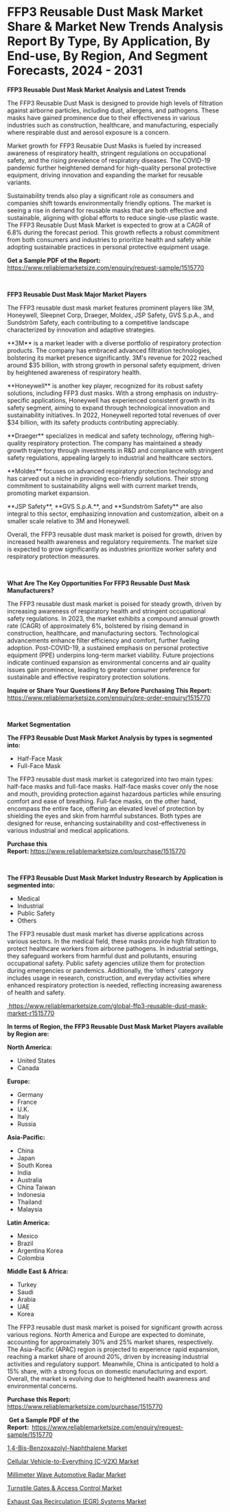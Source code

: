 <p><h1>FFP3 Reusable Dust Mask Market Share & Market New Trends Analysis Report By Type, By Application, By End-use, By Region, And Segment Forecasts, 2024 - 2031</h1></p><p><strong>FFP3 Reusable Dust Mask Market Analysis and Latest Trends</strong></p>
<p><p>The FFP3 Reusable Dust Mask is designed to provide high levels of filtration against airborne particles, including dust, allergens, and pathogens. These masks have gained prominence due to their effectiveness in various industries such as construction, healthcare, and manufacturing, especially where respirable dust and aerosol exposure is a concern. </p><p>Market growth for FFP3 Reusable Dust Masks is fueled by increased awareness of respiratory health, stringent regulations on occupational safety, and the rising prevalence of respiratory diseases. The COVID-19 pandemic further heightened demand for high-quality personal protective equipment, driving innovation and expanding the market for reusable variants. </p><p>Sustainability trends also play a significant role as consumers and companies shift towards environmentally friendly options. The market is seeing a rise in demand for reusable masks that are both effective and sustainable, aligning with global efforts to reduce single-use plastic waste. The FFP3 Reusable Dust Mask Market is expected to grow at a CAGR of 6.8% during the forecast period. This growth reflects a robust commitment from both consumers and industries to prioritize health and safety while adopting sustainable practices in personal protective equipment usage.</p></p>
<p><strong>Get a Sample PDF of the Report:&nbsp;</strong> <a href="https://www.reliablemarketsize.com/enquiry/request-sample/1515770?utm_campaign=1131&utm_medium=2&utm_source=Github&utm_content=ia&utm_term=27102024&utm_id=ffp3-reusable-dust-mask">https://www.reliablemarketsize.com/enquiry/request-sample/1515770</a></p>
<p>&nbsp;</p>
<p><strong>FFP3 Reusable Dust Mask Major Market Players</strong></p>
<p><p>The FFP3 reusable dust mask market features prominent players like 3M, Honeywell, Sleepnet Corp, Draeger, Moldex, JSP Safety, GVS S.p.A., and Sundström Safety, each contributing to a competitive landscape characterized by innovation and adaptive strategies.</p><p>**3M** is a market leader with a diverse portfolio of respiratory protection products. The company has embraced advanced filtration technologies, bolstering its market presence significantly. 3M's revenue for 2022 reached around $35 billion, with strong growth in personal safety equipment, driven by heightened awareness of respiratory health.</p><p>**Honeywell** is another key player, recognized for its robust safety solutions, including FFP3 dust masks. With a strong emphasis on industry-specific applications, Honeywell has experienced consistent growth in its safety segment, aiming to expand through technological innovation and sustainability initiatives. In 2022, Honeywell reported total revenues of over $34 billion, with its safety products contributing appreciably.</p><p>**Draeger** specializes in medical and safety technology, offering high-quality respiratory protection. The company has maintained a steady growth trajectory through investments in R&D and compliance with stringent safety regulations, appealing largely to industrial and healthcare sectors.</p><p>**Moldex** focuses on advanced respiratory protection technology and has carved out a niche in providing eco-friendly solutions. Their strong commitment to sustainability aligns well with current market trends, promoting market expansion. </p><p>**JSP Safety**, **GVS S.p.A.**, and **Sundström Safety** are also integral to this sector, emphasizing innovation and customization, albeit on a smaller scale relative to 3M and Honeywell.</p><p>Overall, the FFP3 reusable dust mask market is poised for growth, driven by increased health awareness and regulatory requirements. The market size is expected to grow significantly as industries prioritize worker safety and respiratory protection measures.</p></p>
<p>&nbsp;</p>
<p><strong>What Are The Key Opportunities For FFP3 Reusable Dust Mask Manufacturers?</strong></p>
<p><p>The FFP3 reusable dust mask market is poised for steady growth, driven by increasing awareness of respiratory health and stringent occupational safety regulations. In 2023, the market exhibits a compound annual growth rate (CAGR) of approximately 6%, bolstered by rising demand in construction, healthcare, and manufacturing sectors. Technological advancements enhance filter efficiency and comfort, further fueling adoption. Post-COVID-19, a sustained emphasis on personal protective equipment (PPE) underpins long-term market viability. Future projections indicate continued expansion as environmental concerns and air quality issues gain prominence, leading to greater consumer preference for sustainable and effective respiratory protection solutions.</p></p>
<p><strong>Inquire or Share Your Questions If Any Before Purchasing This Report:</strong> <a href="https://www.reliablemarketsize.com/enquiry/pre-order-enquiry/1515770?utm_campaign=1131&utm_medium=2&utm_source=Github&utm_content=ia&utm_term=27102024&utm_id=ffp3-reusable-dust-mask">https://www.reliablemarketsize.com/enquiry/pre-order-enquiry/1515770</a></p>
<p>&nbsp;</p>
<p><strong>Market Segmentation</strong></p>
<p><strong>The FFP3 Reusable Dust Mask Market Analysis by types is segmented into:</strong></p>
<p><ul><li>Half-Face Mask</li><li>Full-Face Mask</li></ul></p>
<p><p>The FFP3 reusable dust mask market is categorized into two main types: half-face masks and full-face masks. Half-face masks cover only the nose and mouth, providing protection against hazardous particles while ensuring comfort and ease of breathing. Full-face masks, on the other hand, encompass the entire face, offering an elevated level of protection by shielding the eyes and skin from harmful substances. Both types are designed for reuse, enhancing sustainability and cost-effectiveness in various industrial and medical applications.</p></p>
<p><strong>Purchase this Report:&nbsp;</strong><a href="https://www.reliablemarketsize.com/purchase/1515770?utm_campaign=1131&utm_medium=2&utm_source=Github&utm_content=ia&utm_term=27102024&utm_id=ffp3-reusable-dust-mask">https://www.reliablemarketsize.com/purchase/1515770</a></p>
<p>&nbsp;</p>
<p><strong>The FFP3 Reusable Dust Mask Market Industry Research by Application is segmented into:</strong></p>
<p><ul><li>Medical</li><li>Industrial</li><li>Public Safety</li><li>Others</li></ul></p>
<p><p>The FFP3 reusable dust mask market has diverse applications across various sectors. In the medical field, these masks provide high filtration to protect healthcare workers from airborne pathogens. In industrial settings, they safeguard workers from harmful dust and pollutants, ensuring occupational safety. Public safety agencies utilize them for protection during emergencies or pandemics. Additionally, the 'others' category includes usage in research, construction, and everyday activities where enhanced respiratory protection is needed, reflecting increasing awareness of health and safety.</p></p>
<p><a href="https://www.reliablemarketsize.com/global-ffp3-reusable-dust-mask-market-r1515770?utm_campaign=1131&utm_medium=2&utm_source=Github&utm_content=ia&utm_term=27102024&utm_id=ffp3-reusable-dust-mask">&nbsp;https://www.reliablemarketsize.com/global-ffp3-reusable-dust-mask-market-r1515770</a></p>
<p><strong>In terms of Region, the FFP3 Reusable Dust Mask Market Players available by Region are:</strong></p>
<p>
    <p> <strong> North America: </strong>
        <ul>
            <li>United States</li>
            <li>Canada</li>
        </ul>
        </p> 
    <p> <strong> Europe: </strong>
        <ul>
            <li>Germany</li>
            <li>France</li>
            <li>U.K.</li>
            <li>Italy</li>
            <li>Russia</li>
        </ul>
        </p> 
    <p> <strong> Asia-Pacific: </strong>
        <ul>
            <li>China</li>
            <li>Japan</li>
            <li>South Korea</li>
            <li>India</li>
            <li>Australia</li>
            <li>China Taiwan</li>
            <li>Indonesia</li>
            <li>Thailand</li>
            <li>Malaysia</li>
        </ul>
        </p> 
    <p> <strong> Latin America: </strong>
        <ul>
            <li>Mexico</li>
            <li>Brazil</li>
            <li>Argentina Korea</li>
            <li>Colombia</li>
        </ul>
        </p> 
    <p> <strong> Middle East & Africa: </strong>
        <ul>
            <li>Turkey</li>
            <li>Saudi</li>
            <li>Arabia</li>
            <li>UAE</li>
            <li>Korea</li>
        </ul>
    </p>
    </p>
<p><p>The FFP3 reusable dust mask market is poised for significant growth across various regions. North America and Europe are expected to dominate, accounting for approximately 30% and 25% market shares, respectively. The Asia-Pacific (APAC) region is projected to experience rapid expansion, reaching a market share of around 20%, driven by increasing industrial activities and regulatory support. Meanwhile, China is anticipated to hold a 15% share, with a strong focus on domestic manufacturing and export. Overall, the market is evolving due to heightened health awareness and environmental concerns.</p></p>
<p><strong>Purchase this Report: </strong><a href="https://www.reliablemarketsize.com/purchase/1515770?utm_campaign=1131&utm_medium=2&utm_source=Github&utm_content=ia&utm_term=27102024&utm_id=ffp3-reusable-dust-mask">https://www.reliablemarketsize.com/purchase/1515770</a></p>
<p>&nbsp;<strong>Get a Sample PDF of the Report:&nbsp;&nbsp;</strong><a href="https://www.reliablemarketsize.com/enquiry/request-sample/1515770?utm_campaign=1131&utm_medium=2&utm_source=Github&utm_content=ia&utm_term=27102024&utm_id=ffp3-reusable-dust-mask">https://www.reliablemarketsize.com/enquiry/request-sample/1515770</a></p>
<p><strong></strong></p>
<p><p><a href="https://github.com/doyeme32g/Market-Research-Report-List-1/blob/main/14-bis-benzoxazolyl-naphthalene-market.md?utm_campaign=1131&utm_medium=2&utm_source=Github&utm_content=ia&utm_term=27102024&utm_id=ffp3-reusable-dust-mask">1,4-Bis-Benzoxazolyl-Naphthalene Market</a></p><p><a href="https://www.linkedin.com/pulse/trends-global-cellular-vehicle-to-everything-c-v2x-market-forecast-rmy6c?utm_campaign=1131&utm_medium=2&utm_source=Github&utm_content=ia&utm_term=27102024&utm_id=ffp3-reusable-dust-mask">Cellular Vehicle-to-Everything (C-V2X) Market</a></p><p><a href="https://www.linkedin.com/pulse/exploring-millimeter-wave-automotive-radar-market-dynamics-revenue-4objc?utm_campaign=1131&utm_medium=2&utm_source=Github&utm_content=ia&utm_term=27102024&utm_id=ffp3-reusable-dust-mask">Millimeter Wave Automotive Radar Market</a></p><p><a href="https://issuu.com/reportprime-2/docs/turnstile-gates-access-control-mark_8f239e5124c778?utm_campaign=1131&utm_medium=2&utm_source=Github&utm_content=ia&utm_term=27102024&utm_id=ffp3-reusable-dust-mask">Turnstile Gates & Access Control Market</a></p><p><a href="https://issuu.com/reportprime-2/docs/exhaust-gas-recirculation-egr-syste_b83e86c08b0783?utm_campaign=1131&utm_medium=2&utm_source=Github&utm_content=ia&utm_term=27102024&utm_id=ffp3-reusable-dust-mask">Exhaust Gas Recirculation (EGR) Systems Market</a></p></p>